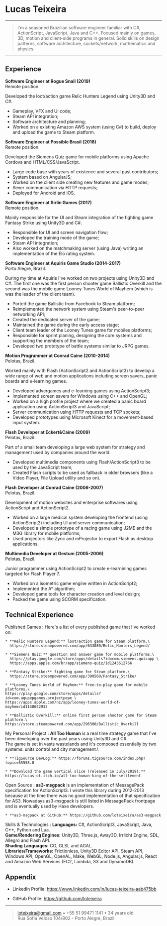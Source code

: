 Lucas Teixeira
==============

----

> I'm a seasoned Brazilian software engineer familiar with C#, ActionScript, JavaScript, Java and C++.
> Focused mainly on games, 3D, motion and client-side programs in general.
> Solid skills on design patterns, software architecture, sockets/network, mathematics and physics.

----


Experience
----------

**Software Engineer at Rogue Snail (2019)**\
Remote position.

Developed the loot/action game Relic Hunters Legend using Unity3D and C#.

* Gameplay, VFX and UI code;
* Steam API integration;
* Software architecture and planning;
* Worked on a existing Amazon AWS system (using C#) to build, deploy and upload the game to Steam platform.

**Software Engineer at Possible Brasil (2018)**\
Remote position.

Developed the Siemens Quiz game for mobile platforms using Apache Cordova and HTML/CSS/JavaScript.

* Large code base with years of existence and several past contributors;
* System based on AngularJS;
* Worked on the client side creating new features and game modes;
* Sever communication via HTTP requests;
* Deployed for Android and iOS.

**Software Engineer at Sirlin Games (2017)**\
Remote position.

Mainly responsible for the UI and Steam integration of the fighting game Fantasy Strike using Unity3D and C#.

* Responsible for UI and screen navigation flow;
* Developed the training mode of the game;
* Steam API integration;
* Also worked on the matchmaking server (using Java) writing an implementation of the Elo rating system.

**Software Engineer at Aquiris Game Studio (2014-2017)**\
Porto Alegre, Brazil.

During my time at Aquiris I've worked on two projects using Unity3D and C#. The first one was the first person shooter game Ballistic Overkill and the second was the mobile game Looney Tunes World of Mayhem (which is was the leader of the client team).

* Ported the game Ballistic from Facebook to Steam platform;
* Reimplemented the network system using Steam's peer-to-peer networking API;
* Created the dedicated server of the game;
* Maintained the game during the early access stage;
* Client team leader of the Looney Tunes game for mobiles platforms;
* Responsible for sprint planing, designing the core systems and supporting the members of the team;
* Developed two prototype of battle systems similar to JRPG games.

**Motion Programmer at Conrad Caine (2010-2014)**\
Pelotas, Brazil.

Worked mainly with Flash (ActionScript2 and ActionScript3) to develop a wide range of web and motion applications including screen savers, panic boards and e-learning games.

* Developed advergames and e-learning games using ActionScript3;
* Implemented screen savers for Windows using C++ and OpenGL;
* Worked on a high profile project where we created a panic board application using ActionScript3 and JavaScript;
* Server communication using HTTP requests and TCP sockets;
* Developed prototypes using Microsoft Kinect for a movement-based input system.

**Flash Developer at Eckert&Caine (2009)**\
Pelotas, Brazil.

Part of a small team developing a large web system for strategy and management used by companies around the world.

* Developed multimedia components using Flash/ActionScript3 to be used by the JavaScript team;
* Created Flash scripts to be used as fallback in older browsers (like a Video Player, File Upload utility and so on).

**Flash Developer at Conrad Caine (2006-2007)**\
Pelotas, Brazil.

Development of motion websites and enterprise softwares using ActionScript and ActionScript2.

* Worked on a large medical system developing the frontend (using ActionScript2) including UI and server communication;
* Developed a simple prototype of a racing game using J2ME and the M3G library for mobile platforms;
* Used projectors like Zync and mProjector to export Flash as desktop applications.

**Multimedia Developer at Gestum (2005-2006)**\
Pelotas, Brazil.

Junior programmer using ActionScript2 to create e-learnining games targeted for Flash Player 7.

* Worked on a isometric game engine written in ActionScript2;
* Implemented the A* algorithm;
* Developed game tools for character creation and level design;
* Packed the game using SCORM specification.

Technical Experience
--------------------

Published Games
:   Here's a list of every published game that I've worked on:

    * **Relic Hunters Legend:** loot/action game for Steam platform.\
      https://store.steampowered.com/app/633080/Relic_Hunters_Legend/
	  
    * **Siemens Quiz:** question and answer game for mobile platforms.\
	  https://play.google.com/store/apps/details?id=com.siemens.quizapp \
	  https://apps.apple.com/br/app/siemens-quiz/id1243612766

	* **Fantasy Strike:** fighting game for Steam platform.\
	  https://store.steampowered.com/app/390560/Fantasy_Strike/
	  
	* **Looney Tunes World of Mayhem:** free-to-play game for mobile platforms.\
	https://play.google.com/store/apps/details?id=com.aqupepgames.projectpepe \
	https://apps.apple.com/nz/app/looney-tunes-world-of-mayhem/id1158042933
	
	* **Ballistic Overkill:** online first person shooter game for Steam platform.\
	https://store.steampowered.com/app/296300/Ballistic_Overkill
	  
My Personal Project
:   **All Too Human** is a real time strategy game that I've been developing over the past years using Unity3D and C#.\
    The game is set in vasts wastelands and it's composed essentially by two systems: units control and city management.\
	 
	* **TigSource DevLog:** https://forums.tigsource.com/index.php?topic=65558.0

	* **Download the game vertical slice (released in July/2019):** https://lucas-ot.itch.io/all-too-human-king-of-the-settlement
	  
Open Source
:   **as3-msgpack** is an implementation of MessagePack specification for ActionScript3.
    I wrote this library during 2012-2013 because at the time there was no good implementation of that specification for AS3.
	Nowadays as3-msgpack is still listed in MessagePack frontpage and is eventually used by Haxe developers.
	
	* **as3-msgpack at GitHub:** https://github.com/loteixeira/as3-msgpack

Skills & Technologies
:   **Languages:** C#, ActionScript3, JavaScript, Java, C++, Python and Lua.\
    **Game/Rendering Engines:** Unity3D, Three.js, Away3D, Irrlicht Engine, SDL, Allegro and Flash API.\
	**Shading Languages:** CG, GLSL and AGAL.\
	**Libraries/Frameworks:** Frictionless, Unity3D Editor API, Steam API, Windows API, OpenGL, OpenAL, Make, WebGL, Node.js, Angular.js, React and Amazon Web Services (EC2, Lambda, S3 and DynamoDB).

Appendix
--------

* LinkedIn Profile: https://www.linkedin.com/in/lucas-teixeira-aab475bb

* GitHub Profile: https://github.com/loteixeira

----

> <loteixeira@gmail.com> • +55 51 99471 1141 • 34 years old\
> Rua Sofia Veloso 104/802 - Porto Alegre, Brazil
